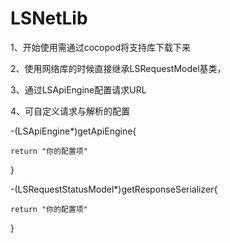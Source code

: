 # LSNetLib

1、开始使用需通过cocopod将支持库下载下来

2、使用网络库的时候直接继承LSRequestModel基类，

3、通过LSApiEngine配置请求URL

4、可自定义请求与解析的配置

  -(LSApiEngine*)getApiEngine{
  
    return "你的配置项"
    
  }
  
  -(LSRequestStatusModel*)getResponseSerializer{
  
    return "你的配置项"
  }
  
  
 
